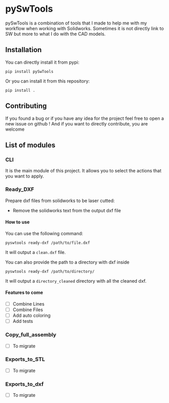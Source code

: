 # pySwTools

pySwTools is a combination of tools that I made to help me with my workflow when working with Solidworks. Sometimes it is not directly link to SW but more to what I do with the CAD models.

## Installation

You can directly install it from pypi:
```
pip install pySwTools
```

Or you can install it from this repository:
```
pip install .
```


## Contributing

If you found a bug or if you have any idea for the project feel free to open a new issue on github ! And if you want to directly contribute, you are welcome

## List of modules

### CLI
It is the main module of this project. It allows you to select the actions that you want to apply.

### Ready_DXF
Prepare dxf files from solidworks to be laser cutted:
- Remove the solidworks text from the output dxf file

#### How to use
You can use the following command:
```
pyswtools ready-dxf /path/to/file.dxf
```

It will output a `clean.dxf` file.

You can also provide the path to a directory with dxf inside

```
pyswtools ready-dxf /path/to/directory/
```

It will output a `directory_cleaned` directory with all the cleaned dxf.

#### Features to come
- [ ] Combine Lines
- [ ] Combine Files
- [ ] Add auto coloring
- [ ] Add tests

### Copy_full_assembly
- [ ] To migrate

### Exports_to_STL
- [ ] To migrate
### Exports_to_dxf
- [ ] To migrate
